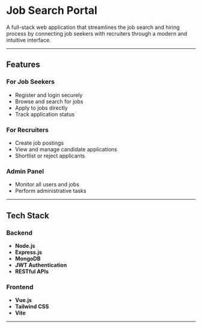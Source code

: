 # Job Search Portal

A full-stack web application that streamlines the job search and hiring process by connecting job seekers with recruiters through a modern and intuitive interface.

---

## Features

### For Job Seekers
- Register and login securely
- Browse and search for jobs
- Apply to jobs directly
- Track application status

### For Recruiters
- Create job postings
- View and manage candidate applications
- Shortlist or reject applicants

### Admin Panel
- Monitor all users and jobs
- Perform administrative tasks

---

## Tech Stack

### Backend
- **Node.js**
- **Express.js**
- **MongoDB**
- **JWT Authentication**
- **RESTful APIs**

### Frontend
- **Vue.js**
- **Tailwind CSS**
- **Vite**

---

